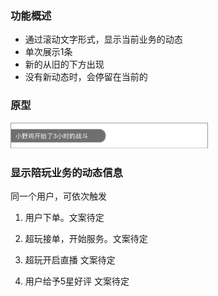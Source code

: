 ### 功能概述
* 通过滚动文字形式，显示当前业务的动态
* 单次展示1条
* 新的从旧的下方出现
* 没有新动态时，会停留在当前的


### 原型
![](img/对象-系统动态.jpg)

### 显示陪玩业务的动态信息
同一个用户，可依次触发

1. 用户下单。文案待定

2. 超玩接单，开始服务。文案待定

3. 超玩开启直播
文案待定

4. 用户给予5星好评
文案待定

